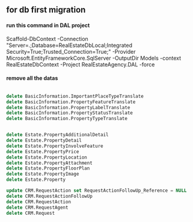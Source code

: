 ﻿## for db first migration 
#### run this command in DAL project
Scaffold-DbContext -Connection "Server=.;Database=RealEstateDbLocal;Integrated Security=True;Trusted_Connection=True;" -Provider Microsoft.EntityFrameworkCore.SqlServer -OutputDir Models -context RealEstateDbContext -Project RealEstateAgency.DAL -force

#### remove all the datas
```sql

delete BasicInformation.ImportantPlaceTypeTranslate
delete BasicInformation.PropertyFeatureTranslate
delete BasicInformation.PropertyLabelTranslate
delete BasicInformation.PropertyStatusTranslate
delete BasicInformation.PropertyTypeTranslate


delete Estate.PropertyAdditionalDetail
delete Estate.PropertyDetail
delete Estate.PropertyInvolveFeature
delete Estate.PropertyPrice
delete Estate.PropertyLocation
delete Estate.PropertyAttachment
delete Estate.PropertyFloorPlan
delete Estate.PropertyImage
delete Estate.Property

update CRM.RequestAction set RequestActionFollowUp_Reference = NULL 
delete CRM.RequestActionFollowUp
delete CRM.RequestAction
delete CRM.RequestAgent
delete CRM.Request
```